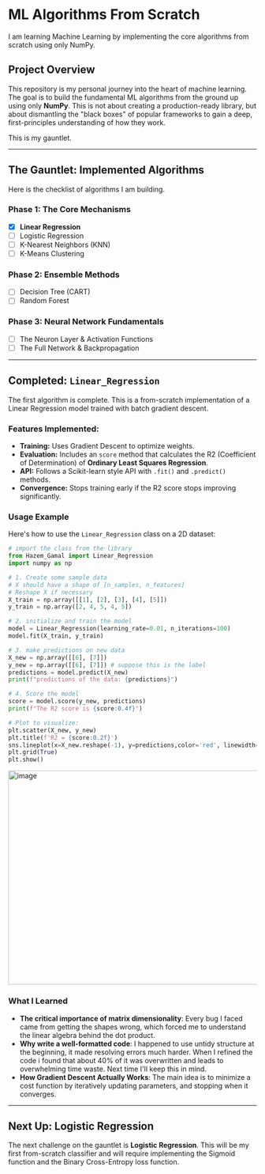 # ML Algorithms From Scratch
I am learning Machine Learning by implementing the core algorithms from scratch using only NumPy.

## Project Overview

This repository is my personal journey into the heart of machine learning. The goal is to build the fundamental ML algorithms from the ground up using only **NumPy**. This is not about creating a production-ready library, but about dismantling the "black boxes" of popular frameworks to gain a deep, first-principles understanding of how they work.

This is my gauntlet.

---

## The Gauntlet: Implemented Algorithms

Here is the checklist of algorithms I am building.

### Phase 1: The Core Mechanisms
- [x] **Linear Regression**
- [ ] Logistic Regression
- [ ] K-Nearest Neighbors (KNN)
- [ ] K-Means Clustering

### Phase 2: Ensemble Methods
- [ ] Decision Tree (CART)
- [ ] Random Forest

### Phase 3: Neural Network Fundamentals
- [ ] The Neuron Layer & Activation Functions
- [ ] The Full Network & Backpropagation

---

## Completed: `Linear_Regression`

The first algorithm is complete. This is a from-scratch implementation of a Linear Regression model trained with batch gradient descent.

### Features Implemented:
* **Training:** Uses Gradient Descent to optimize weights.
* **Evaluation:** Includes an `score` method that calculates the R2  (Coefficient of Determination) of **Ordinary Least Squares Regression**.
* **API:** Follows a Scikit-learn style API with `.fit()` and `.predict()` methods.
* **Convergence:** Stops training early if the R2 score stops improving significantly.

### Usage Example

Here's how to use the `Linear_Regression` class on a 2D dataset:

```python
# import the class from the library
from Hazem_Gamal import Linear_Regression
import numpy as np

# 1. Create some sample data
# X should have a shape of [n_samples, n_features]
# Reshape X if necessary
X_train = np.array([[1], [2], [3], [4], [5]])
y_train = np.array([2, 4, 5, 4, 5])

# 2. initialize and train the model
model = Linear_Regression(learning_rate=0.01, n_iterations=100)
model.fit(X_train, y_train)

# 3. make predictions on new data
X_new = np.array([[6], [7]])
y_new = np.array([[6], [7]]) # suppose this is the label
predictions = model.predict(X_new)
print(f"predictions of the data: {predictions}")

# 4. Score the model
score = model.score(y_new, predictions)
print(f"The R2 score is {score:0.4f}")

# Plot to visualize:
plt.scatter(X_new, y_new)
plt.title(f'R2 = {score:0.2f}')
sns.lineplot(x=X_new.reshape(-1), y=predictions,color='red', linewidth=2)
plt.grid(True)
plt.show()
```
<img width="544" height="433" alt="image" src="https://github.com/user-attachments/assets/98e21d59-3cfb-43c4-87dd-3b9201dee33e" />


### What I Learned

* **The critical importance of matrix dimensionality**: Every bug I faced came from getting the shapes wrong, which forced me to understand the linear algebra behind the dot product.
* **Why write a well-formatted code**: I happened to use untidy structure at the beginning, it made resolving errors much harder. When I refined the code i found that about 40% of it was overwritten and leads to overwhelming time waste. Next time I'll keep this in mind.
* **How Gradient Descent Actually Works**: The main idea is to minimize a cost function by iteratively updating parameters, and stopping when it converges.

---

## Next Up: Logistic Regression

The next challenge on the gauntlet is **Logistic Regression**. This will be my first from-scratch classifier and will require implementing the Sigmoid function and the Binary Cross-Entropy loss function.
